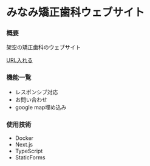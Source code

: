 # みなみ矯正歯科ウェブサイト
<h3>概要</h3>
<p>架空の矯正歯科のウェブサイト</p>
<a href="">URL入れる</a>
<h3>機能一覧</h3>
<ul>
  <li>レスポンシブ対応</li>
  <li>お問い合わせ</li>
  <li>google map埋め込み</li>
</ul>

<h3>使用技術</h3>
<ul>
  <li>Docker</li>
  <li>Next.js</li>
  <li>TypeScript</li>
  <li>StaticForms</li>
</ul>
